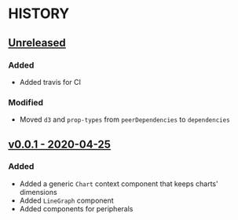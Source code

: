 # HISTORY

## [Unreleased](https://github.com/se7entyse7en/react-data-viz/compare/v0.0.1...master)

### Added

- Added travis for CI

### Modified

- Moved `d3` and `prop-types` from `peerDependencies` to `dependencies`

## [v0.0.1 - 2020-04-25](https://github.com/se7entyse7en/react-data-viz/compare/b9d77d761b3b076d7d16cd90d1c7162b82f896ae...v0.0.1)

### Added

- Added a generic `Chart` context component that keeps charts' dimensions
- Added `LineGraph` component
- Added components for peripherals
